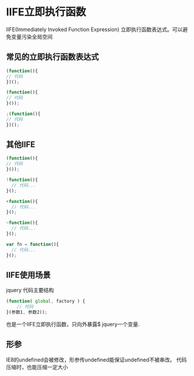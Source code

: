 # IIFE立即执行函数

IIFE(Immediately Invoked Function Expression) 立即执行函数表达式。可以避免变量污染全局空间

## 常见的立即执行函数表达式

```javascript
(function(){
// 代码
})();

(function(){
// 代码
}());

;(function(){
// 代码
})();

```

## 其他IIFE

```javascript
(function(){
// 代码
}());

!function(){
  // 代码...
}();

+function(){
  // 代码...
}();

~function(){
  // 代码...
}();

var fn = function(){
  // 代码...
}();

```

## IIFE使用场景

jquery 代码主要结构

```javascript
(function( global, factory ) {
    // 代码
}(参数1, 参数2));
```

也是一个IIFE立即执行函数，只向外暴露$ jquery一个变量.

## 形参

IE8的undefined会被修改，形参传undefined能保证undefined不被串改。 代码压缩时，也能压缩一定大小
